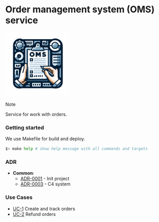 # Order management system (OMS) service

<img width='200' height='200' src="./docs/public/logo.svg">

> [!NOTE]
> Service for work with orders.

### Getting started

We use Makefile for build and deploy.

```bash
$> make help # show help message with all commands and targets
```

### ADR

- **Common**:
  - [ADR-0001](./docs/ADR/decisions/0001-init.md) - Init project
  - [ADR-0003](./docs/ADR/decisions/0003-c4-system.md) - C4 system

### Use Cases

- [UC-1](./usecases/flow/README.md) Create and track orders
- [UC-2](./usecases/refund/README.md) Refund orders
